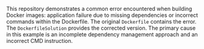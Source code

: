 This repository demonstrates a common error encountered when building Docker images: application failure due to missing dependencies or incorrect commands within the Dockerfile. The original `Dockerfile` contains the error. The `DockerfileSolution` provides the corrected version.  The primary cause in this example is an incomplete dependency management approach and an incorrect CMD instruction.